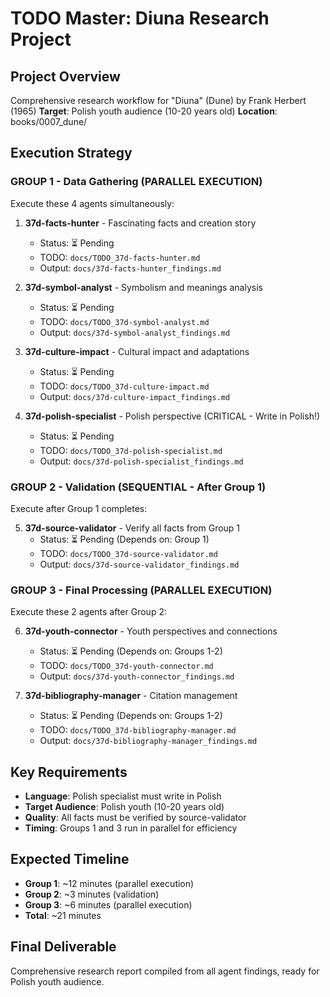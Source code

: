# TODO Master: Diuna Research Project

## Project Overview
Comprehensive research workflow for "Diuna" (Dune) by Frank Herbert (1965)
**Target**: Polish youth audience (10-20 years old)
**Location**: books/0007_dune/

## Execution Strategy

### GROUP 1 - Data Gathering (PARALLEL EXECUTION)
Execute these 4 agents simultaneously:

1. **37d-facts-hunter** - Fascinating facts and creation story
   - Status: ⏳ Pending
   - TODO: `docs/TODO_37d-facts-hunter.md`
   - Output: `docs/37d-facts-hunter_findings.md`

2. **37d-symbol-analyst** - Symbolism and meanings analysis  
   - Status: ⏳ Pending
   - TODO: `docs/TODO_37d-symbol-analyst.md`
   - Output: `docs/37d-symbol-analyst_findings.md`

3. **37d-culture-impact** - Cultural impact and adaptations
   - Status: ⏳ Pending  
   - TODO: `docs/TODO_37d-culture-impact.md`
   - Output: `docs/37d-culture-impact_findings.md`

4. **37d-polish-specialist** - Polish perspective (CRITICAL - Write in Polish!)
   - Status: ⏳ Pending
   - TODO: `docs/TODO_37d-polish-specialist.md`
   - Output: `docs/37d-polish-specialist_findings.md`

### GROUP 2 - Validation (SEQUENTIAL - After Group 1)
Execute after Group 1 completes:

5. **37d-source-validator** - Verify all facts from Group 1
   - Status: ⏳ Pending (Depends on: Group 1)
   - TODO: `docs/TODO_37d-source-validator.md`
   - Output: `docs/37d-source-validator_findings.md`

### GROUP 3 - Final Processing (PARALLEL EXECUTION)  
Execute these 2 agents after Group 2:

6. **37d-youth-connector** - Youth perspectives and connections
   - Status: ⏳ Pending (Depends on: Groups 1-2)
   - TODO: `docs/TODO_37d-youth-connector.md`
   - Output: `docs/37d-youth-connector_findings.md`

7. **37d-bibliography-manager** - Citation management
   - Status: ⏳ Pending (Depends on: Groups 1-2)
   - TODO: `docs/TODO_37d-bibliography-manager.md`
   - Output: `docs/37d-bibliography-manager_findings.md`

## Key Requirements
- **Language**: Polish specialist must write in Polish
- **Target Audience**: Polish youth (10-20 years old)
- **Quality**: All facts must be verified by source-validator
- **Timing**: Groups 1 and 3 run in parallel for efficiency

## Expected Timeline
- **Group 1**: ~12 minutes (parallel execution)
- **Group 2**: ~3 minutes (validation)
- **Group 3**: ~6 minutes (parallel execution)
- **Total**: ~21 minutes

## Final Deliverable
Comprehensive research report compiled from all agent findings, ready for Polish youth audience.